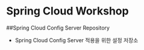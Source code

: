 # Spring Cloud Workshop 
##Spring Cloud Config Server Repository
- Spring Cloud Config Server 적용을 위한 설정 저장소
